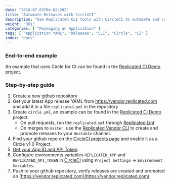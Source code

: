 ```yaml
---
date: "2016-07-03T04:02:20Z"
title: "Automate Releases with CircleCI"
description: "Use Replicated CLI tools with CircleCI to automate and collaborate on your Replicated releases"
weight: "301"
categories: [ "Packaging an Application" ]
tags: [ "Application YAML", "Releases", "CLI", "Circle", "CI" ]
index: "docs"
---
```


### End-to-end example

An example that uses Circle for CI can be found in the  [Replicated CI Demo](https://github.com/replicatedhq/replicated-ci-demo/) project.

### Step-by-step guide

1. Create a new github repository
1. Get your latest App release YAML from https://vendor.replicated.com and add it in a file `replicated.yml` in the repository
1. Create `circle.yml`, an example can be found in the  [Replicated CI Demo](https://github.com/replicatedhq/replicated-ci-demo/blob/master/circle.yml) project.
    - On pull requests, run the `replicated.yml` through [Replicated Lint](/docs/kb/developer-resources/validate-your-yaml/)
    - On merges to `master`, use the [Replicated Vendor CLI](/api/replicated-vendor-cli/) to create and promote releases to your `Unstable` channel.
1. Find your github repo on the [CircleCI projects page](https://circleci.com/projects) and enable it  as a Circle v1.0 Project.
1. [Get your App ID and API Token](/docs/kb/developer-resources/finding-your-api-token-and-app-id).
1. Configure environments variables `REPLICATED_APP` and `REPLICATED_API_TOKEN` in [CircleCI](https://circleci.com/dashboard) using `Project Settings` -> `Environment Variables`.
1. Push to your github repository, verify releases are created and promoted on [https://vendor.replicated.com](https://vendor.replicated.com).

